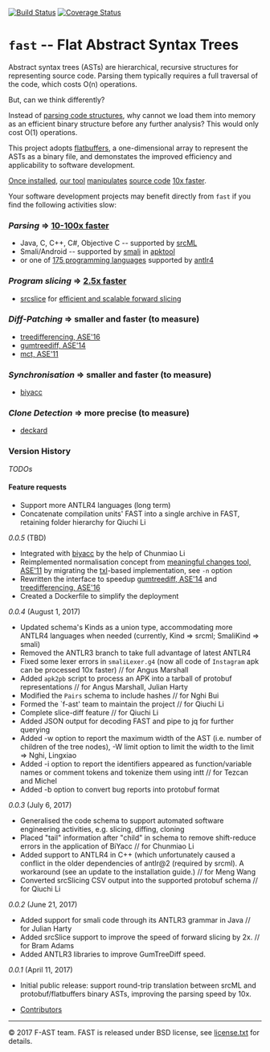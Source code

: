 [![Build Status](https://travis-ci.org/f-ast/fast.svg?branch=master)](https://travis-ci.org/f-ast/fast)
[![Coverage Status](https://coveralls.io/repos/github/f-ast/fast/badge.svg?branch=master)](https://coveralls.io/github/f-ast/fast?branch=master)

# `fast` -- Flat Abstract Syntax Trees

Abstract syntax trees (ASTs) are hierarchical, recursive structures for
representing source code.  Parsing them typically requires a full traversal of
the code, which costs O(n) operations.  

But, can we think differently?

Instead of [parsing code structures](doc/architecture.md), why cannot we load
them into memory as an efficient binary structure before any further analysis?
This would only cost O(1) operations.

This project adopts [flatbuffers](https://github.com/google/flatbuffers), a
one-dimensional array to represent the ASTs as a binary file, and demonstates
the improved efficiency and applicability to software development.

[Once installed](doc/installation.md), [our tool](doc/options.md)
[manipulates](doc/usage.md) [source code](doc/example.md) [10x
faster](doc/performance.md). 

Your software development projects may benefit directly from `fast` if you find
the following activities slow:

### *Parsing* => [10-100x faster](doc/performance.md)
* Java, C, C++, C#, Objective C -- supported by [srcML](http://www.srcml.org/)
* Smali/Android -- supported by [smali](https://github.com/JesusFreke/smali) in [apktool](https://ibotpeaches.github.io/Apktool)
* or one of [175 programming languages](https://github.com/antlr/grammars-v4) supported by [antlr4](https://github.com/antlr/antlr4)
### *Program slicing* => [2.5x faster](doc/performance.md)
* [srcslice](https://github.com/srcML/srcSlice) for [efficient and scalable forward slicing](http://www.cs.kent.edu/~jmaletic/papers/JSEP14.pdf)
### *Diff-Patching* => smaller and faster (to measure)
* [treedifferencing, ASE'16](https://github.com/FAU-Inf2/treedifferencing)
* [gumtreediff, ASE'14](https://github.com/GumTreeDiff/gumtree)
* [mct, ASE'11](https://github.com/f-ast/meaningful-changes)
### *Synchronisation* => smaller and faster (to measure)
* [biyacc](http://biyacc.yozora.moe)
### *Clone Detection* => more precise (to measure)
* [deckard](https://github.com/skyhover/Deckard)

### Version History

*TODOs* 

#### Feature requests ####
* Support more ANTLR4 languages (long term)
* Concatenate compilation units' FAST into a single archive in FAST, retaining folder hierarchy for Qiuchi Li

*0.0.5* (TBD)
* Integrated with [biyacc](http://biyacc.yozora.moe) by the help of Chunmiao Li
* Reimplemented normalisation concept from [meaningful changes tool, ASE'11](https://github.com/f-ast/meaningful-changes)
  by migrating the [txl](http://txl.ca)-based implementation, see `-n` option
* Rewritten the interface to speedup [gumtreediff, ASE'14](https://github.com/GumTreeDiff/gumtree) and [treedifferencing, ASE'16](https://github.com/FAU-Inf2/treedifferencing)
* Created a Dockerfile to simplify the deployment

*0.0.4* (August 1, 2017)

* Updated schema's Kinds as a union type, accommodating more ANTLR4 languages when needed
  (currently, Kind => srcml; SmaliKind => smali)
* Removed the ANTLR3 branch to take full advantage of latest ANTLR4 
* Fixed some lexer errors in `smaliLexer.g4` (now all code of `Instagram` apk can be processed 10x faster) // for Angus Marshall
* Added `apk2pb` script to process an APK into a tarball of protobuf representations // for Angus Marshall, Julian Harty
* Modified the `Pairs` schema to include hashes // for Nghi Bui
* Formed the `f-ast' team to maintain the project // for Qiuchi Li
* Complete slice-diff feature // for Qiuchi Li
* Added JSON output for decoding FAST and pipe to jq for further querying
* Added -w option to report the maximum width of the AST (i.e. number of children of the tree nodes), -W limit option to limit the width to the limit => Nghi, Lingxiao
* Added -i option to report the identifiers appeared as function/variable names or comment tokens and tokenize them using intt // for Tezcan and Michel
* Added -b option to convert bug reports into protobuf format

*0.0.3* (July 6, 2017)

* Generalised the code schema to support automated software engineering activities, e.g. slicing, diffing, cloning
* Placed "tail" information after "child" in schema to remove shift-reduce errors in the application of BiYacc // for Chunmiao Li
* Added support to ANTLR4 in C++ (which unfortunately caused a conflict in the older dependencies of antlr@2 (required by srcml).
  A workaround (see an update to the installation guide.) // for Meng Wang
* Converted srcSlicing CSV output into the supported protobuf schema // for Qiuchi Li

*0.0.2* (June 21, 2017)

* Added support for smali code through its ANTLR3 grammar in Java // for Julian Harty
* Added srcSlice support to improve the speed of forward slicing by 2x. // for Bram Adams
* Added ANTLR3 libraries to improve GumTreeDiff speed.

*0.0.1* (April 11, 2017)

* Initial public release: support round-trip translation between srcML and protobuf/flatbuffers binary ASTs, improving the parsing speed by 10x.

* [Contributors](doc/contributors.md)
---
© 2017 F-AST team. FAST is released under BSD license, see [license.txt](license.txt) for details.

